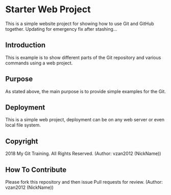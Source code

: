 # Starter Web Project

This is a simple website project for showing how to use Git and GitHub together. Updating for emergency fix after stashing...

## Introduction

This is example is to show different parts of the Git repository and various commands using a web project.

## Purpose

As stated above, the main purpose is to provide simple examples for the Git.

## Deployment

This is a simple web project, deployment can be on any web server or even local file system.

## Copyright
 
2018 My Git Training. All Rights Reserved. (Author: vzan2012 (NickName))

## How To Contribute

Please fork this repository and then issue Pull requests for review. (Author: vzan2012 (NickName))